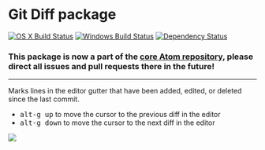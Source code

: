 # Git Diff package
[![OS X Build Status](https://travis-ci.org/atom/git-diff.svg?branch=master)](https://travis-ci.org/atom/git-diff) [![Windows Build Status](https://ci.appveyor.com/api/projects/status/9auj52cs0vso66nv/branch/master?svg=true)](https://ci.appveyor.com/project/Atom/git-diff/branch/master) [![Dependency Status](https://david-dm.org/atom/git-diff.svg)](https://david-dm.org/atom/git-diff)

### This package is now a part of the [core Atom repository](https://github.com/atom/atom/tree/master/packages/git-diff), please direct all issues and pull requests there in the future!

---

Marks lines in the editor gutter that have been added, edited, or deleted since the last commit.

  * <kbd>alt-g up</kbd> to move the cursor to the previous diff in the editor
  * <kbd>alt-g down</kbd> to move the cursor to the next diff in the editor

![](https://f.cloud.github.com/assets/671378/2241519/04791a24-9cd6-11e3-9a12-164cabe81d58.png)
